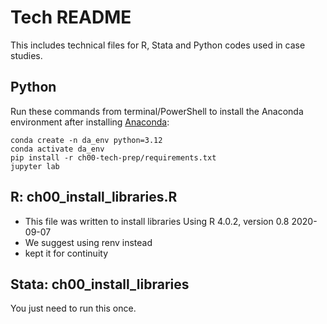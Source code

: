 # Tech README

This includes technical files for R, Stata and Python codes used in case studies.

## Python
Run these commands from terminal/PowerShell to install the Anaconda environment after installing [Anaconda](https://www.anaconda.com/download):


```
conda create -n da_env python=3.12
conda activate da_env
pip install -r ch00-tech-prep/requirements.txt
jupyter lab
```

## R: ch00_install_libraries.R
* This file was written to install libraries  Using R 4.0.2, version 0.8 2020-09-07
* We suggest using renv instead
* kept it for continuity

## Stata: ch00_install_libraries
You just need to run this once. 
